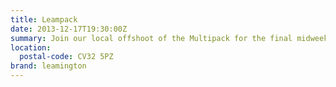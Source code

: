 ```yaml
---
title: Leampack
date: 2013-12-17T19:30:00Z
summary: Join our local offshoot of the Multipack for the final midweek drink of 2013 as we discuss all things web, geek and tech in Leamington, Warwick and the surrounding areas.
location:
  postal-code: CV32 5PZ
brand: leamington
---
```

